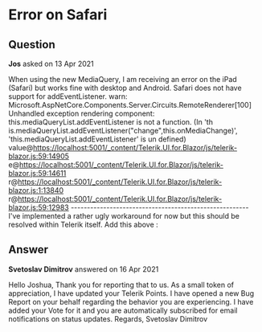 # Error on Safari

## Question

**Jos** asked on 13 Apr 2021

When using the new MediaQuery, I am receiving an error on the iPad (Safari) but works fine with desktop and Android. Safari does not have support for addEventListener. warn: Microsoft.AspNetCore.Components.Server.Circuits.RemoteRenderer[100] Unhandled exception rendering component: this.mediaQueryList.addEventListener is not a function. (In 'th is.mediaQueryList.addEventListener("change",this.onMediaChange)', 'this.mediaQueryList.addEventListener' is un defined) value@[https://localhost:5001/_content/Telerik.UI.for.Blazor/js/telerik-blazor.js:59:14905](https://localhost:5001/_content/Telerik.UI.for.Blazor/js/telerik-blazor.js:59:14905) e@[https://localhost:5001/_content/Telerik.UI.for.Blazor/js/telerik-blazor.js:59:14611](https://localhost:5001/_content/Telerik.UI.for.Blazor/js/telerik-blazor.js:59:14611) r@[https://localhost:5001/_content/Telerik.UI.for.Blazor/js/telerik-blazor.js:1:13840](https://localhost:5001/_content/Telerik.UI.for.Blazor/js/telerik-blazor.js:1:13840) r@[https://localhost:5001/_content/Telerik.UI.for.Blazor/js/telerik-blazor.js:59:12983](https://localhost:5001/_content/Telerik.UI.for.Blazor/js/telerik-blazor.js:59:12983) ------------------------------------------------------- I've implemented a rather ugly workaround for now but this should be resolved within Telerik itself. Add this above <script src="_content/Telerik.UI.for.Blazor/js/telerik-blazor.js" defer></script>: <script> var mediaObj=window.matchMedia(""); if (typeof mediaObj.addEventListener !="function") { mediaObj.__proto__.addEventListener=function(event, listener) { mediaObj.addListener(listener); } } </script>

## Answer

**Svetoslav Dimitrov** answered on 16 Apr 2021

Hello Joshua, Thank you for reporting that to us. As a small token of appreciation, I have updated your Telerik Points. I have opened a new Bug Report on your behalf regarding the behavior you are experiencing. I have added your Vote for it and you are automatically subscribed for email notifications on status updates. Regards, Svetoslav Dimitrov
